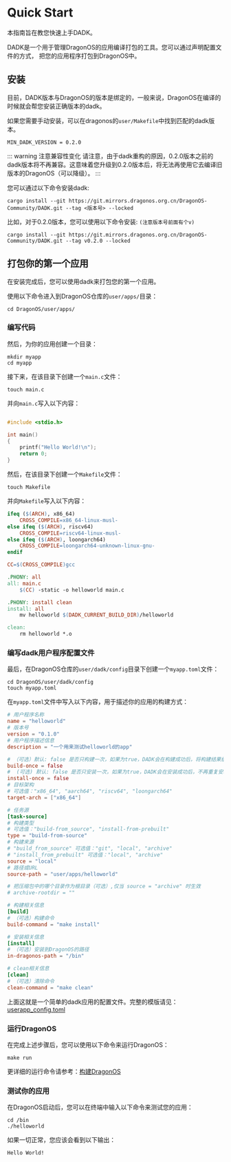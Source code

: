 # Quick Start

本指南旨在教您快速上手DADK。

DADK是一个用于管理DragonOS的应用编译打包的工具。您可以通过声明配置文件的方式，
把您的应用程序打包到DragonOS中。

## 安装

目前，DADK版本与DragonOS的版本是绑定的，一般来说，DragonOS在编译的时候就会帮您安装正确版本的dadk。

如果您需要手动安装，可以在dragonos的`user/Makefile`中找到匹配的dadk版本。


```
MIN_DADK_VERSION = 0.2.0
```

::: warning 注意兼容性变化
请注意，由于dadk重构的原因，0.2.0版本之前的dadk版本将不再兼容。这意味着您升级到0.2.0版本后，将无法再使用它去编译旧版本的DragonOS（可以降级）。
:::

您可以通过以下命令安装dadk:
```shell
cargo install --git https://git.mirrors.dragonos.org.cn/DragonOS-Community/DADK.git --tag <版本号> --locked
```

比如，对于0.2.0版本，您可以使用以下命令安装: `(注意版本号前面有个v)`
```shell
cargo install --git https://git.mirrors.dragonos.org.cn/DragonOS-Community/DADK.git --tag v0.2.0 --locked
```

## 打包你的第一个应用

在安装完成后，您可以使用dadk来打包您的第一个应用。

使用以下命令进入到DragonOS仓库的`user/apps/`目录：

```shell
cd DragonOS/user/apps/
```

### 编写代码

然后，为你的应用创建一个目录：
```shell
mkdir myapp
cd myapp
```

接下来，在该目录下创建一个`main.c`文件：

```shell
touch main.c
```

并向`main.c`写入以下内容：

```c

#include <stdio.h>

int main()
{
    printf("Hello World!\n");
    return 0;
}

```

然后，在该目录下创建一个`Makefile`文件：

```shell
touch Makefile
```

并向`Makefile`写入以下内容：
```Makefile
ifeq ($(ARCH), x86_64)
	CROSS_COMPILE=x86_64-linux-musl-
else ifeq ($(ARCH), riscv64)
	CROSS_COMPILE=riscv64-linux-musl-
else ifeq ($(ARCH), loongarch64)
	CROSS_COMPILE=loongarch64-unknown-linux-gnu-
endif

CC=$(CROSS_COMPILE)gcc

.PHONY: all
all: main.c
	$(CC) -static -o helloworld main.c

.PHONY: install clean
install: all
	mv helloworld $(DADK_CURRENT_BUILD_DIR)/helloworld

clean:
	rm helloworld *.o

```

### 编写dadk用户程序配置文件

最后，在DragonOS仓库的`user/dadk/config`目录下创建一个`myapp.toml`文件：

```shell
cd DragonOS/user/dadk/config
touch myapp.toml
```

在`myapp.toml`文件中写入以下内容，用于描述你的应用的构建方式：

```toml
# 用户程序名称
name = "helloworld"
# 版本号
version = "0.1.0"
# 用户程序描述信息
description = "一个用来测试helloworld的app"

# （可选）默认: false 是否只构建一次，如果为true，DADK会在构建成功后，将构建结果缓存起来，下次构建时，直接使用缓存的构建结果
build-once = false
#  (可选) 默认: false 是否只安装一次，如果为true，DADK会在安装成功后，不再重复安装
install-once = false
# 目标架构
# 可选值："x86_64", "aarch64", "riscv64", "loongarch64"
target-arch = ["x86_64"]

# 任务源
[task-source]
# 构建类型
# 可选值："build-from_source", "install-from-prebuilt"
type = "build-from-source"
# 构建来源
# "build_from_source" 可选值："git", "local", "archive"
# "install_from_prebuilt" 可选值："local", "archive"
source = "local"
# 路径或URL
source-path = "user/apps/helloworld"

# 把压缩包中的哪个目录作为根目录（可选）,仅当 source = "archive" 时生效
# archive-rootdir = ""

# 构建相关信息
[build]
# （可选）构建命令
build-command = "make install"

# 安装相关信息
[install]
# （可选）安装到DragonOS的路径
in-dragonos-path = "/bin"

# clean相关信息
[clean]
# （可选）清除命令
clean-command = "make clean"
```
上面这就是一个简单的dadk应用的配置文件。完整的模版请见：[userapp_config.toml](https://github.com/DragonOS-Community/DADK/blob/main/dadk-config/templates/config/userapp_config.toml)

### 运行DragonOS

在完成上述步骤后，您可以使用以下命令来运行DragonOS：

```shell
make run
```

更详细的运行命令请参考：[构建DragonOS](https://docs.dragonos.org.cn/introduction/build_system.html#build-system-command)

### 测试你的应用

在DragonOS启动后，您可以在终端中输入以下命令来测试您的应用：

```shell
cd /bin
./helloworld
```

如果一切正常，您应该会看到以下输出：

```text
Hello World!
```